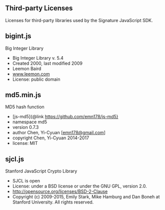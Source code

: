 ## Third-party Licenses

Licenses for third-party libraries used by the Signature JavaScript SDK.

## bigint.js

Big Integer Library
- Big Integer Library v. 5.4
- Created 2000, last modified 2009
- Leemon Baird
- www.leemon.com
- License: public domain

## md5.min.js
MD5 hash function
- [js-md5]{@link https://github.com/emn178/js-md5}
- namespace md5
- version 0.7.3
- author Chen, Yi-Cyuan [emn178@gmail.com]
- copyright Chen, Yi-Cyuan 2014-2017
- license: MIT

## sjcl.js
Stanford JavaScript Crypto Library
- SJCL is open
- License: under a BSD license or under the GNU GPL, version 2.0.
- http://opensource.org/licenses/BSD-2-Clause
- Copyright (c) 2009-2015, Emily Stark, Mike Hamburg and Dan Boneh at Stanford University. All rights reserved.